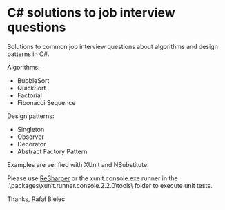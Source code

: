 # C# solutions to job interview questions
Solutions to common job interview questions about algorithms and design patterns in C#.

Algorithms:
* BubbleSort
* QuickSort
* Factorial
* Fibonacci Sequence

Design patterns:
* Singleton
* Observer
* Decorator
* Abstract Factory Pattern

Examples are verified with XUnit and NSubstitute.

Please use [ReSharper](https://www.jetbrains.com/resharper/) or the xunit.console.exe runner in the .\packages\xunit.runner.console.2.2.0\tools\ folder to execute unit tests.

Thanks,
Rafał Bielec
